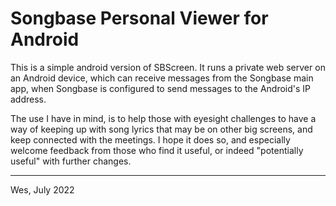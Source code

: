 # Songbase Personal Viewer for Android

This is a simple android version of SBScreen. It runs a private web server on an Android device,
which can receive messages from the Songbase main app, when Songbase is configured to send
messages to the Android's IP address. 

The use I have in mind, is to help those with eyesight challenges to have a way of keeping
up with song lyrics that may be on other big screens, and keep connected with the meetings. I 
hope it does so, and especially welcome feedback from those who find it useful, or indeed
"potentially useful" with further changes.

--------------

Wes, July 2022